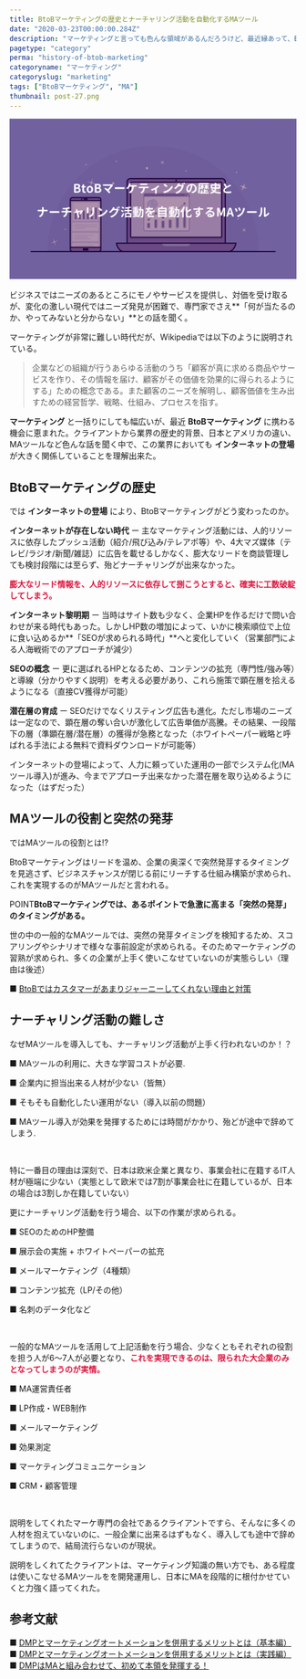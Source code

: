 ```yaml
---
title: BtoBマーケティングの歴史とナーチャリング活動を自動化するMAツール
date: "2020-03-23T00:00:00.284Z"
description: "マーケティングと言っても色んな領域があるんだろうけど、最近縁あって、BtoBマーケティング業界に携わる機会に恵まれた。業界では有名な方から、マーケティング業界の歴史的背景、日本と海外のマーケティング事情の違い、MAツールの話など多岐に渡る内容を聞いてみると、インターネットの登場によって、BtoBマーケティングも大きく変化していることがよく分かった。"
pagetype: "category"
perma: "history-of-btob-marketing"
categoryname: "マーケティング"
categoryslug: "marketing"
tags: ["BtoBマーケティング", "MA"]
thumbnail: post-27.png
---
```


![](./post-27.png)

ビジネスではニーズのあるところにモノやサービスを提供し、対価を受け取るが、変化の激しい現代ではニーズ発見が困難で、専門家でさえ**「何が当たるのか、やってみないと分からない」**との話を聞く。

マーケティングが非常に難しい時代だが、Wikipediaでは以下のように説明されている。

> 企業などの組織が行うあらゆる活動のうち「顧客が真に求める商品やサービスを作り、その情報を届け、顧客がその価値を効果的に得られるようにする」ための概念である。また顧客のニーズを解明し、顧客価値を生み出すための経営哲学、戦略、仕組み、プロセスを指す。

**マーケティング** と一括りにしても幅広いが、最近 **BtoBマーケティング** に携わる機会に恵まれた。クライアントから業界の歴史的背景、日本とアメリカの違い、MAツールなど色んな話を聞く中で、この業界においても **インターネットの登場** が大きく関係していることを理解出来た。

## BtoBマーケティングの歴史

では **インターネットの登場** により、BtoBマーケティングがどう変わったのか。

**インターネットが存在しない時代** ー 主なマーケティング活動には、人的リソースに依存したプッシュ活動（紹介/飛び込み/テレアポ等）や、4大マズ媒体（テレビ/ラジオ/新聞/雑誌）に広告を載せるしかなく、膨大なリードを商談管理しても検討段階には至らず、殆どナーチャリングが出来なかった。

<span style="color: crimson; font-weight: bold;">膨大なリード情報を、人的リソースに依存して捌こうとすると、確実に工数破綻してしまう。</span>

**インターネット黎明期** ー 当時はサイト数も少なく、企業HPを作るだけで問い合わせが来る時代もあった。しかしHP数の増加によって、いかに検索順位で上位に食い込めるか**「SEOが求められる時代」**へと変化していく（営業部門による人海戦術でのアプローチが減少）

**SEOの概念** ー 更に選ばれるHPとなるため、コンテンツの拡充（専門性/強み等）と導線（分かりやすく説明）を考える必要があり、これら施策で顕在層を拾えるようになる（直接CV獲得が可能）

**潜在層の育成** ー SEOだけでなくリスティング広告も進化。ただし市場のニーズは一定なので、顕在層の奪い合いが激化して広告単価が高騰。その結果、一段階下の層（準顕在層/潜在層）の獲得が急務となった（ホワイトペーパー戦略と呼ばれる手法による無料で資料ダウンロードが可能等）

インターネットの登場によって、人力に頼っていた運用の一部でシステム化(MAツール導入)が進み、今までアプローチ出来なかった潜在層を取り込めるようになった（はずだった）

## MAツールの役割と突然の発芽

ではMAツールの役割とは!?

BtoBマーケティングはリードを温め、企業の奥深くで突然発芽するタイミングを見逃さず、ビジネスチャンスが閉じる前にリーチする仕組み構築が求められ、これを実現するのがMAツールだと言われる。

<span class="mark">POINT</span>**BtoBマーケティングでは、あるポイントで急激に高まる「突然の発芽」のタイミングがある。**

世の中の一般的なMAツールでは、突然の発芽タイミングを検知するため、スコアリングやシナリオで様々な事前設定が求められる。そのためマーケティングの習熟が求められ、多くの企業が上手く使いこなせていないのが実態らしい（理由は後述）

■ [BtoBではカスタマーがあまりジャーニーしてくれない理由と対策](https://marketing-campus.jp/lecture/noyan/105.html)  

## ナーチャリング活動の難しさ

なぜMAツールを導入しても、ナーチャリング活動が上手く行われないのか！？

<div class="blackboard-box">
<p>■ MAツールの利用に、大きな学習コストが必要.</p>
<p>■ 企業内に担当出来る人材が少ない（皆無）</p>
<p>■ そもそも自動化したい運用がない（導入以前の問題）</p>
<p>■ MAツール導入が効果を発揮するためには時間がかかり、殆どが途中で辞めてしまう.</p>
<div class="chalk1"></div>
<div class="chalk2"></div>
</div>
<br/>

特に一番目の理由は深刻で、日本は欧米企業と異なり、事業会社に在籍するIT人材が極端に少ない（実態として欧米では7割が事業会社に在籍しているが、日本の場合は3割しか在籍していない）

更にナーチャリング活動を行う場合、以下の作業が求められる。

<div class="blackboard-box">
<p>■ SEOのためのHP整備</p>
<p>■ 展示会の実施 + ホワイトペーパーの拡充</p>
<p>■ メールマーケティング（4種類）</p>
<p>■ コンテンツ拡充（LP/その他）</p>
<p>■ 名刺のデータ化など</p>
<div class="chalk1"></div>
<div class="chalk2"></div>
</div>
<br/>

一般的なMAツールを活用して上記活動を行う場合、少なくともそれぞれの役割を担う人が6〜7人が必要となり、<span style="color: crimson; font-weight: bold;">これを実現できるのは、限られた大企業のみとなってしまうのが実情。</span>

<div class="blackboard-box">
<p>■ MA運営責任者</p>
<p>■ LP作成・WEB制作</p>
<p>■ メールマーケティング</p>
<p>■ 効果測定</p>
<p>■ マーケティングコミュニケーション</p>
<p>■ CRM・顧客管理</p>
<div class="chalk1"></div>
<div class="chalk2"></div>
</div>
<br/>

説明をしてくれたマーケ専門の会社であるクライアントですら、そんなに多くの人材を抱えていないのに、一般企業に出来るはずもなく、導入しても途中で辞めてしまうので、結局流行らないのが現状。

説明をしくれてたクライアントは、マーケティング知識の無い方でも、ある程度は使いこなせるMAツールをを開発運用し、日本にMAを段階的に根付かせていくと力強く語ってくれた。

## 参考文献
■ [DMPとマーケティングオートメーションを併用するメリットとは（基本編）](https://www.hira-meki.jp/knowledge/column/20180726.html)  
■ [DMPとマーケティングオートメーションを併用するメリットとは（実践編）](https://www.hira-meki.jp/knowledge/column/20180820.html)  
■ [DMPはMAと組み合わせて、初めて本領を発揮する！](https://www.salesforce.com/jp/hub/marketing/dmp-ma/)  